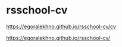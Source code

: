 # rsschool-cv
https://egoralekhno.github.io/rsschool-cv/cv

https://egoralekhno.github.io/rsschool-cv/
